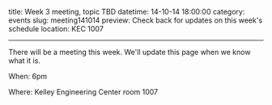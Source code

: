 title: Week 3 meeting, topic TBD
datetime: 14-10-14 18:00:00
category: events
slug: meeting141014
preview: Check back for updates on this week's schedule
location: KEC 1007

---

There will be a meeting this week. We'll update this page when we know what it is.

When: 6pm

Where: Kelley Engineering Center room 1007
